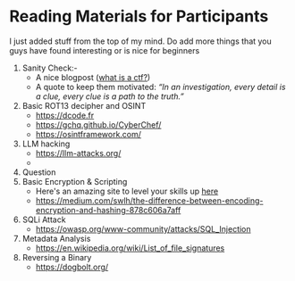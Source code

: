 # Reading Materials for Participants

I just added stuff from the top of my mind. Do add more things that you guys have found interesting or is nice for beginners  

1) Sanity Check:-
	- A nice blogpost ([what is a ctf?](https://maari-krish.medium.com/capture-the-flag-ctf-8d2827e21b7a))
	- A quote to keep them motivated: *“In an investigation, every detail is a clue, every clue is a path to the truth.”*
2) Basic ROT13 decipher and OSINT
	- https://dcode.fr
	- https://gchq.github.io/CyberChef/
	- https://osintframework.com/
3) LLM hacking
	- https://llm-attacks.org/
	- 
4) Question
5) Basic Encryption & Scripting
	- Here's an amazing site to level your skills up [here](https://cryptohack.org)
	- https://medium.com/swlh/the-difference-between-encoding-encryption-and-hashing-878c606a7aff
6) SQLi Attack
	- https://owasp.org/www-community/attacks/SQL_Injection
7) Metadata Analysis
	- https://en.wikipedia.org/wiki/List_of_file_signatures
8) Reversing a Binary
	- https://dogbolt.org/
